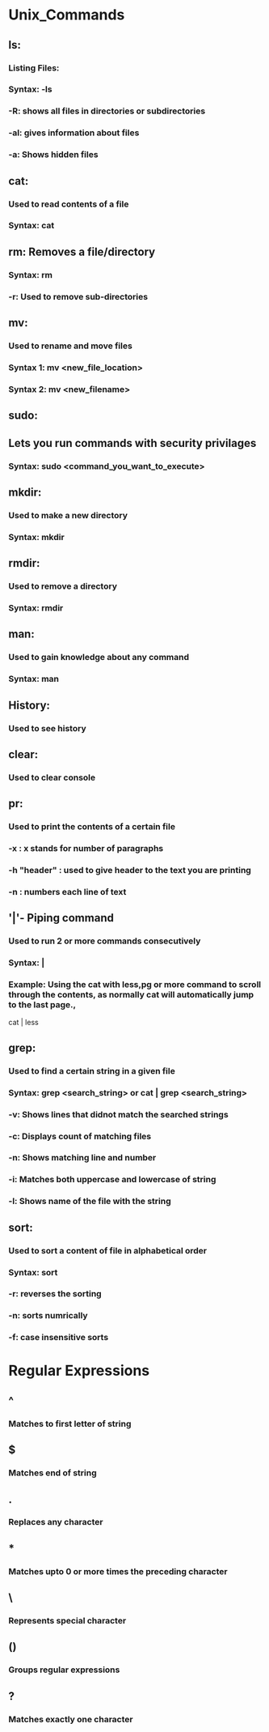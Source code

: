 # Unix_Commands

## ls:
### Listing Files:
### Syntax: -ls
### -R: shows all files in directories or subdirectories
### -al: gives information about files
### -a: Shows hidden files

## cat:
### Used to read contents of a file
### Syntax: cat <filename>
## rm: Removes a file/directory
### Syntax: rm <filename>
### -r: Used to remove sub-directories

## mv: 
### Used to rename and move files
### Syntax 1: mv <filename> <new_file_location>
### Syntax 2: mv <filename> <new_filename>

## sudo:
## Lets you run commands with security privilages
### Syntax: sudo <command_you_want_to_execute>

## mkdir:
### Used to make a new directory
### Syntax: mkdir <directoryname>

## rmdir:
### Used to remove a directory
### Syntax: rmdir <directoryname>

## man:
### Used to gain knowledge about any command
### Syntax: man <command>

## History:
### Used to see history

## clear:
### Used to clear console

## pr:
### Used to print the contents of a certain file
### -x <filename>: x stands for number of paragraphs
### -h "header" <filename>: used to give header to the text you are printing
### -n <filename>: numbers each line of text




















## '|'- Piping command
### Used to run 2 or more commands consecutively
### Syntax: <command>|<command>
### Example: Using the cat with less,pg or more command to scroll through the contents, as normally cat will automatically jump to the last page.,<br>
cat <filename> | less

## grep:
### Used to find a certain string in a given file
### Syntax: grep <search_string> or cat <filename> | grep <search_string>
### -v: Shows lines that didnot match the searched strings
### -c: Displays count of matching files
### -n: Shows matching line and number
### -i: Matches both uppercase and lowercase of string
### -l: Shows name of the file with the string

## sort:
### Used to sort a content of file in alphabetical order
### Syntax: sort <filename>
### -r: reverses the sorting
### -n: sorts numrically
### -f: case insensitive sorts

# Regular Expressions

## ^
### Matches to first letter of string

## $
### Matches end of string

## .
### Replaces any character

## *
### Matches upto 0 or more times the preceding character

## \
### Represents special character

## ()
### Groups regular expressions

## ?
### Matches exactly one character
